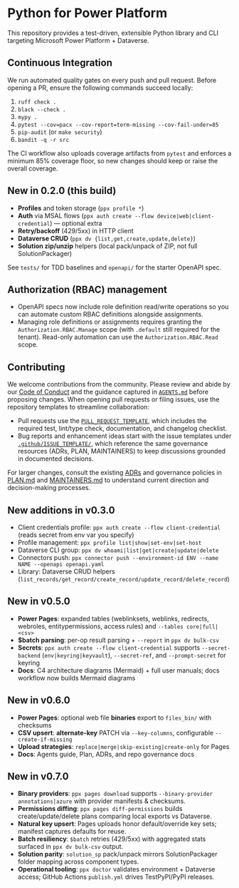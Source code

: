 
# Python for Power Platform

This repository provides a test-driven, extensible Python library and CLI targeting Microsoft Power Platform + Dataverse.

## Continuous Integration

We run automated quality gates on every push and pull request. Before opening a PR, ensure the following commands succeed locally:

1. `ruff check .`
2. `black --check .`
3. `mypy .`
4. `pytest --cov=pacx --cov-report=term-missing --cov-fail-under=85`
5. `pip-audit` (or `make security`)
6. `bandit -q -r src`

The CI workflow also uploads coverage artifacts from `pytest` and enforces a minimum 85% coverage floor, so new changes should keep or raise the overall coverage.

## New in 0.2.0 (this build)
- **Profiles** and token storage (`ppx profile *`)
- **Auth** via MSAL flows (`ppx auth create --flow device|web|client-credential`) — optional extra
- **Retry/backoff** (429/5xx) in HTTP client
- **Dataverse CRUD** (`ppx dv {list,get,create,update,delete}`)
- **Solution zip/unzip** helpers (local pack/unpack of ZIP, not full SolutionPackager)

See `tests/` for TDD baselines and `openapi/` for the starter OpenAPI spec.

## Authorization (RBAC) management

- OpenAPI specs now include role definition read/write operations so you can
  automate custom RBAC definitions alongside assignments.
- Managing role definitions or assignments requires granting the
  `Authorization.RBAC.Manage` scope (with `.default` still required for the
  tenant). Read-only automation can use the `Authorization.RBAC.Read` scope.

## Contributing

We welcome contributions from the community. Please review and abide by our [Code of Conduct](CODE_OF_CONDUCT.md) and the guidance captured in [`AGENTS.md`](AGENTS.md) before proposing changes. When opening pull requests or filing issues, use the repository templates to streamline collaboration:

- Pull requests use the [`PULL_REQUEST_TEMPLATE`](.github/PULL_REQUEST_TEMPLATE.md), which includes the required test, lint/type check, documentation, and changelog checklist.
- Bug reports and enhancement ideas start with the issue templates under [`.github/ISSUE_TEMPLATE/`](.github/ISSUE_TEMPLATE/), which reference the same governance resources (ADRs, PLAN, MAINTAINERS) to keep discussions grounded in documented decisions.

For larger changes, consult the existing [ADRs](docs/adr/) and governance policies in [PLAN.md](PLAN.md) and [MAINTAINERS.md](MAINTAINERS.md) to understand current direction and decision-making processes.

## New additions in v0.3.0
- Client credentials profile: `ppx auth create --flow client-credential` (reads secret from env var you specify)
- Profile management: `ppx profile list|show|set-env|set-host`
- Dataverse CLI group: `ppx dv whoami|list|get|create|update|delete`
- Connectors push: `ppx connector push --environment-id ENV --name NAME --openapi openapi.yaml`
- Library: Dataverse CRUD helpers (`list_records/get_record/create_record/update_record/delete_record`)


## New in v0.5.0
- **Power Pages**: expanded tables (weblinksets, weblinks, redirects, webroles, entitypermissions, access rules) and `--tables core|full|<csv>`
- **$batch parsing**: per-op result parsing + `--report` in `ppx dv bulk-csv`
- **Secrets**: `ppx auth create --flow client-credential` supports `--secret-backend` (`env|keyring|keyvault`), `--secret-ref`, and `--prompt-secret` for keyring
- **Docs**: C4 architecture diagrams (Mermaid) + full user manuals; docs workflow now builds Mermaid diagrams


## New in v0.6.0
- **Power Pages**: optional web file **binaries** export to `files_bin/` with checksums
- **CSV upsert**: **alternate-key** PATCH via `--key-columns`, configurable `--create-if-missing`
- **Upload strategies**: `replace|merge|skip-existing|create-only` for Pages
- **Docs**: Agents guide, Plan, ADRs, and repo governance docs

## New in v0.7.0
- **Binary providers**: `ppx pages download` supports `--binary-provider annotations|azure` with provider manifests & checksums.
- **Permissions diffing**: `ppx pages diff-permissions` builds create/update/delete plans comparing local exports vs Dataverse.
- **Natural key upsert**: Pages uploads honor default/override key sets; manifest captures defaults for reuse.
- **Batch resiliency**: `$batch` retries (429/5xx) with aggregated stats surfaced in `ppx dv bulk-csv` output.
- **Solution parity**: `solution_sp` pack/unpack mirrors SolutionPackager folder mapping across component types.
- **Operational tooling**: `ppx doctor` validates environment + Dataverse access; GitHub Actions `publish.yml` drives TestPyPI/PyPI releases.
